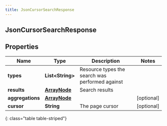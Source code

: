 ```yaml
---
title: JsonCursorSearchResponse
---
```

## JsonCursorSearchResponse


## Properties

| Name | Type | Description | Notes |
| ------------ | ------------- | ------------- | ------------- |
| **types** | <!----><!---->**List&lt;String&gt;**<!----> | Resource types the search was performed against |  |
| **results** | <!----><!---->[**ArrayNode**](ArrayNode.html)<!----> | Search results |  |
| **aggregations** | <!----><!---->[**ArrayNode**](ArrayNode.html)<!----> |  |  [optional] |
| **cursor** | <!----><!---->**String**<!----> | The page cursor |  [optional] |
{: class="table table-striped"}



